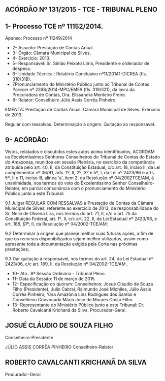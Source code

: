 
## ACÓRDÃO Nº 131/2015 - TCE - TRIBUNAL PLENO

## 1- Processo TCE nº 11152/2014.

Apenso: Processo nº 11249/2014

- 2- Assunto: Prestação de Contas Anual.
- 3- Órgão: Câmara Municipal de Silves.
- 4- Exercício: 2013.
- 5- Responsável: Sr. Simão Peixoto Lima, Presidente e ordenador de despesa.
- 6- Unidade Técnica : Relatório Conclusivo nº11/20141-DICREA (fls. 310/318).
- 7Pronunciamento  do  Ministério  Público  junto  ao  Tribunal  de  Contas : Parecer  nº 2398/2014-MPC/EMFA  (fls.  319/321),  da  lavra  da  Procuradora  de  Contas,  Dra.  Elissandra Monteiro Freire.
- 8- Relator: Conselheiro Júlio Assis Corrêa Pinheiro.

EMENTA: Prestação de Contas Anual. Câmara Municipal de Silves. Exercício de 2013.

Regular  com  ressalvas.  Determinação  á  origem. Quitação ao responsável.

## 9- ACÓRDÃO:

Vistos,  relatados  e  discutidos  estes  autos  acima  identificados,  ACORDAM  os Excelentíssimos  Senhores  Conselheiros  do  Tribunal  de  Contas  do  Estado  do  Amazonas, reunidos  em  sessão  Plenária,  no  exercício  da  competência  atribuída  pelo  art.  40,  II,  da Constituição Estadual, c/c art. 18, inciso II, da Lei complementar nº 06/91, arts. 1º, II, 2º, 3º e 5º, I, da Lei nº 2423/96 e arts. 5º, II e 11, inciso III, alínea 'a', item 2, da Resolução nº 04/2002TCE/AM, à unanimidade, nos termos do voto do Excelentíssimo Senhor Conselheiro-Relator, em parcial consonância com o pronunciamento do Ministério Público junto a este Tribunal:

9.1 Julgar REGULAR COM RESSALVAS a  Prestação de Contas da Câmara Municipal  de  Silves,  referente  ao  exercício  de  2013,  de  responsabilidade  do  Sr.  Nelci  de Oliveira Lira, nos termos do art. 71, II, c/c o art. 75 da Constituição Federal, art. 1º, II, c/c art. 22, II, da Lei Estadual nº 2423/96, e art. 188, §1º, II, da Resolução nº 04/2002-TCE/AM;

9.2 Determinar à origem que planeje melhor suas futuras ações, a fim de que os recursos disponibilizados sejam melhor utilizados, assim como  apresente toda a documentação exigida pela Corte nas próximas prestações;

9.3  Dar  quitação  à  responsável,  nos  termos  do  art.  24,  da  Lei  Estadual  nº 2423/96, c/c art. 189, II, da Resolução nº 04/2002-TCE/AM .

- 10- Ata : 8ª Sessão Ordinária - Tribunal Pleno.
- 11- Data da Sessão: 11 de março de 2015.
- 12- Especificação do quorum: Conselheiros: Josué Cláudio de Souza Filho (Presidente), Julio Cabral, Raimundo José Michiles, Júlio Assis Corrêa Pinheiro, Yara Amazônia Lins Rodrigues dos Santos e Conselheiro Convocado Mário José de Moraes Costa Filho.
- 13-  Representante  do  Ministério  Público  junto  a  este  Tribunal: Dr. Roberto  Cavalcanti Krichanã da Silva, Procurador-Geral.

## JOSUÉ CLÁUDIO DE SOUZA FILHO

Conselheiro-Presidente

JÚLIO ASSIS CORRÊA PINHEIRO Conselheiro-Relator

## ROBERTO CAVALCANTI KRICHANÃ DA SILVA

Procurador-Geral